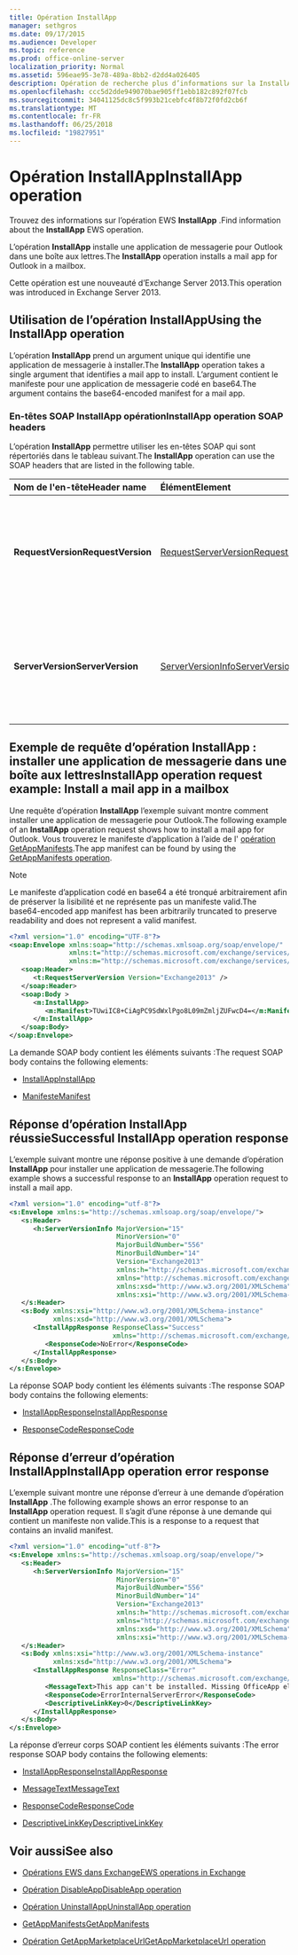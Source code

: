 ```yaml
---
title: Opération InstallApp
manager: sethgros
ms.date: 09/17/2015
ms.audience: Developer
ms.topic: reference
ms.prod: office-online-server
localization_priority: Normal
ms.assetid: 596eae95-3e78-489a-8bb2-d2dd4a026405
description: Opération de recherche plus d’informations sur la InstallApp EWS.
ms.openlocfilehash: ccc5d2dde949070bae905ff1ebb182c892f07fcb
ms.sourcegitcommit: 34041125dc8c5f993b21cebfc4f8b72f0fd2cb6f
ms.translationtype: MT
ms.contentlocale: fr-FR
ms.lasthandoff: 06/25/2018
ms.locfileid: "19827951"
---
```

# <a name="installapp-operation"></a><span data-ttu-id="ef1a0-103">Opération InstallApp</span><span class="sxs-lookup"><span data-stu-id="ef1a0-103">InstallApp operation</span></span>

<span data-ttu-id="ef1a0-104">Trouvez des informations sur l’opération EWS **InstallApp** .</span><span class="sxs-lookup"><span data-stu-id="ef1a0-104">Find information about the **InstallApp** EWS operation.</span></span> 
  
<span data-ttu-id="ef1a0-105">L’opération **InstallApp** installe une application de messagerie pour Outlook dans une boîte aux lettres.</span><span class="sxs-lookup"><span data-stu-id="ef1a0-105">The **InstallApp** operation installs a mail app for Outlook in a mailbox.</span></span> 
  
<span data-ttu-id="ef1a0-106">Cette opération est une nouveauté d’Exchange Server 2013.</span><span class="sxs-lookup"><span data-stu-id="ef1a0-106">This operation was introduced in Exchange Server 2013.</span></span>
  
## <a name="using-the-installapp-operation"></a><span data-ttu-id="ef1a0-107">Utilisation de l’opération InstallApp</span><span class="sxs-lookup"><span data-stu-id="ef1a0-107">Using the InstallApp operation</span></span>

<span data-ttu-id="ef1a0-108">L’opération **InstallApp** prend un argument unique qui identifie une application de messagerie à installer.</span><span class="sxs-lookup"><span data-stu-id="ef1a0-108">The **InstallApp** operation takes a single argument that identifies a mail app to install.</span></span> <span data-ttu-id="ef1a0-109">L’argument contient le manifeste pour une application de messagerie codé en base64.</span><span class="sxs-lookup"><span data-stu-id="ef1a0-109">The argument contains the base64-encoded manifest for a mail app.</span></span> 
  
### <a name="installapp-operation-soap-headers"></a><span data-ttu-id="ef1a0-110">En-têtes SOAP InstallApp opération</span><span class="sxs-lookup"><span data-stu-id="ef1a0-110">InstallApp operation SOAP headers</span></span>

<span data-ttu-id="ef1a0-111">L’opération **InstallApp** permettre utiliser les en-têtes SOAP qui sont répertoriés dans le tableau suivant.</span><span class="sxs-lookup"><span data-stu-id="ef1a0-111">The **InstallApp** operation can use the SOAP headers that are listed in the following table.</span></span> 
  
|<span data-ttu-id="ef1a0-112">**Nom de l'en-tête**</span><span class="sxs-lookup"><span data-stu-id="ef1a0-112">**Header name**</span></span>|<span data-ttu-id="ef1a0-113">**Élément**</span><span class="sxs-lookup"><span data-stu-id="ef1a0-113">**Element**</span></span>|<span data-ttu-id="ef1a0-114">**Description**</span><span class="sxs-lookup"><span data-stu-id="ef1a0-114">**Description**</span></span>|
|:-----|:-----|:-----|
|<span data-ttu-id="ef1a0-115">**RequestVersion**</span><span class="sxs-lookup"><span data-stu-id="ef1a0-115">**RequestVersion**</span></span> <br/> |[<span data-ttu-id="ef1a0-116">RequestServerVersion</span><span class="sxs-lookup"><span data-stu-id="ef1a0-116">RequestServerVersion</span></span>](requestserverversion.md) <br/> |<span data-ttu-id="ef1a0-117">Identifie la version du schéma pour la requête d’opération.</span><span class="sxs-lookup"><span data-stu-id="ef1a0-117">Identifies the schema version for the operation request.</span></span> <span data-ttu-id="ef1a0-118">Cet en-tête est applicable à une demande.</span><span class="sxs-lookup"><span data-stu-id="ef1a0-118">This header is applicable to a request.</span></span>  <br/> |
|<span data-ttu-id="ef1a0-119">**ServerVersion**</span><span class="sxs-lookup"><span data-stu-id="ef1a0-119">**ServerVersion**</span></span> <br/> |[<span data-ttu-id="ef1a0-120">ServerVersionInfo</span><span class="sxs-lookup"><span data-stu-id="ef1a0-120">ServerVersionInfo</span></span>](serverversioninfo.md) <br/> |<span data-ttu-id="ef1a0-121">Identifie la version du serveur qui a répondu à la demande.</span><span class="sxs-lookup"><span data-stu-id="ef1a0-121">Identifies the version of the server that responded to the request.</span></span> <span data-ttu-id="ef1a0-122">Cet en-tête est applicable à une réponse.</span><span class="sxs-lookup"><span data-stu-id="ef1a0-122">This header is applicable to a response.</span></span>  <br/> |
   
## <a name="installapp-operation-request-example-install-a-mail-app-in-a-mailbox"></a><span data-ttu-id="ef1a0-123">Exemple de requête d’opération InstallApp : installer une application de messagerie dans une boîte aux lettres</span><span class="sxs-lookup"><span data-stu-id="ef1a0-123">InstallApp operation request example: Install a mail app in a mailbox</span></span>

<span data-ttu-id="ef1a0-124">Une requête d’opération **InstallApp** l’exemple suivant montre comment installer une application de messagerie pour Outlook.</span><span class="sxs-lookup"><span data-stu-id="ef1a0-124">The following example of an **InstallApp** operation request shows how to install a mail app for Outlook.</span></span> <span data-ttu-id="ef1a0-125">Vous trouverez le manifeste d’application à l’aide de l' [opération GetAppManifests](getappmanifests-operation.md).</span><span class="sxs-lookup"><span data-stu-id="ef1a0-125">The app manifest can be found by using the [GetAppManifests operation](getappmanifests-operation.md).</span></span>
  
> [!NOTE]
> <span data-ttu-id="ef1a0-126">Le manifeste d’application codé en base64 a été tronqué arbitrairement afin de préserver la lisibilité et ne représente pas un manifeste valid.</span><span class="sxs-lookup"><span data-stu-id="ef1a0-126">The base64-encoded app manifest has been arbitrarily truncated to preserve readability and does not represent a valid manifest.</span></span> 
  
```XML
<?xml version="1.0" encoding="UTF-8"?>
<soap:Envelope xmlns:soap="http://schemas.xmlsoap.org/soap/envelope/"
               xmlns:t="http://schemas.microsoft.com/exchange/services/2006/types"
               xmlns:m="http://schemas.microsoft.com/exchange/services/2006/messages">
   <soap:Header>
      <t:RequestServerVersion Version="Exchange2013" />
   </soap:Header>
   <soap:Body >
      <m:InstallApp>
         <m:Manifest>TUwiIC8+CiAgPC9SdWxlPgo8L09mZmljZUFwcD4=</m:Manifest>
      </m:InstallApp>
   </soap:Body>
</soap:Envelope>

```

<span data-ttu-id="ef1a0-127">La demande SOAP body contient les éléments suivants :</span><span class="sxs-lookup"><span data-stu-id="ef1a0-127">The request SOAP body contains the following elements:</span></span>
  
- [<span data-ttu-id="ef1a0-128">InstallApp</span><span class="sxs-lookup"><span data-stu-id="ef1a0-128">InstallApp</span></span>](installapp.md)
    
- [<span data-ttu-id="ef1a0-129">Manifeste</span><span class="sxs-lookup"><span data-stu-id="ef1a0-129">Manifest</span></span>](manifest.md)
    
## <a name="successful-installapp-operation-response"></a><span data-ttu-id="ef1a0-130">Réponse d’opération InstallApp réussie</span><span class="sxs-lookup"><span data-stu-id="ef1a0-130">Successful InstallApp operation response</span></span>

<span data-ttu-id="ef1a0-131">L’exemple suivant montre une réponse positive à une demande d’opération **InstallApp** pour installer une application de messagerie.</span><span class="sxs-lookup"><span data-stu-id="ef1a0-131">The following example shows a successful response to an **InstallApp** operation request to install a mail app.</span></span> 
  
```XML
<?xml version="1.0" encoding="utf-8"?>
<s:Envelope xmlns:s="http://schemas.xmlsoap.org/soap/envelope/">
   <s:Header>
      <h:ServerVersionInfo MajorVersion="15" 
                           MinorVersion="0" 
                           MajorBuildNumber="556" 
                           MinorBuildNumber="14" 
                           Version="Exchange2013" 
                           xmlns:h="http://schemas.microsoft.com/exchange/services/2006/types" 
                           xmlns="http://schemas.microsoft.com/exchange/services/2006/types" 
                           xmlns:xsd="http://www.w3.org/2001/XMLSchema" 
                           xmlns:xsi="http://www.w3.org/2001/XMLSchema-instance"/>
   </s:Header>
   <s:Body xmlns:xsi="http://www.w3.org/2001/XMLSchema-instance" 
           xmlns:xsd="http://www.w3.org/2001/XMLSchema">
      <InstallAppResponse ResponseClass="Success" 
                          xmlns="http://schemas.microsoft.com/exchange/services/2006/messages">
         <ResponseCode>NoError</ResponseCode>
      </InstallAppResponse>
   </s:Body>
</s:Envelope>
```

<span data-ttu-id="ef1a0-132">La réponse SOAP body contient les éléments suivants :</span><span class="sxs-lookup"><span data-stu-id="ef1a0-132">The response SOAP body contains the following elements:</span></span>
  
- [<span data-ttu-id="ef1a0-133">InstallAppResponse</span><span class="sxs-lookup"><span data-stu-id="ef1a0-133">InstallAppResponse</span></span>](installappresponse.md)
    
- [<span data-ttu-id="ef1a0-134">ResponseCode</span><span class="sxs-lookup"><span data-stu-id="ef1a0-134">ResponseCode</span></span>](responsecode.md)
    
## <a name="installapp-operation-error-response"></a><span data-ttu-id="ef1a0-135">Réponse d’erreur d’opération InstallApp</span><span class="sxs-lookup"><span data-stu-id="ef1a0-135">InstallApp operation error response</span></span>

<span data-ttu-id="ef1a0-136">L’exemple suivant montre une réponse d’erreur à une demande d’opération **InstallApp** .</span><span class="sxs-lookup"><span data-stu-id="ef1a0-136">The following example shows an error response to an **InstallApp** operation request.</span></span> <span data-ttu-id="ef1a0-137">Il s’agit d’une réponse à une demande qui contient un manifeste non valide.</span><span class="sxs-lookup"><span data-stu-id="ef1a0-137">This is a response to a request that contains an invalid manifest.</span></span> 
  
```XML
<?xml version="1.0" encoding="utf-8"?>
<s:Envelope xmlns:s="http://schemas.xmlsoap.org/soap/envelope/">
   <s:Header>
      <h:ServerVersionInfo MajorVersion="15" 
                           MinorVersion="0" 
                           MajorBuildNumber="556" 
                           MinorBuildNumber="14" 
                           Version="Exchange2013" 
                           xmlns:h="http://schemas.microsoft.com/exchange/services/2006/types" 
                           xmlns="http://schemas.microsoft.com/exchange/services/2006/types" 
                           xmlns:xsd="http://www.w3.org/2001/XMLSchema" 
                           xmlns:xsi="http://www.w3.org/2001/XMLSchema-instance"/>
   </s:Header>
   <s:Body xmlns:xsi="http://www.w3.org/2001/XMLSchema-instance" 
           xmlns:xsd="http://www.w3.org/2001/XMLSchema">
      <InstallAppResponse ResponseClass="Error" 
                          xmlns="http://schemas.microsoft.com/exchange/services/2006/messages">
         <MessageText>This app can't be installed. Missing OfficeApp element.</MessageText>
         <ResponseCode>ErrorInternalServerError</ResponseCode>
         <DescriptiveLinkKey>0</DescriptiveLinkKey>
      </InstallAppResponse>
   </s:Body>
</s:Envelope>

```

<span data-ttu-id="ef1a0-138">La réponse d’erreur corps SOAP contient les éléments suivants :</span><span class="sxs-lookup"><span data-stu-id="ef1a0-138">The error response SOAP body contains the following elements:</span></span>
  
- [<span data-ttu-id="ef1a0-139">InstallAppResponse</span><span class="sxs-lookup"><span data-stu-id="ef1a0-139">InstallAppResponse</span></span>](installappresponse.md)
    
- [<span data-ttu-id="ef1a0-140">MessageText</span><span class="sxs-lookup"><span data-stu-id="ef1a0-140">MessageText</span></span>](messagetext.md)
    
- [<span data-ttu-id="ef1a0-141">ResponseCode</span><span class="sxs-lookup"><span data-stu-id="ef1a0-141">ResponseCode</span></span>](responsecode.md)
    
- [<span data-ttu-id="ef1a0-142">DescriptiveLinkKey</span><span class="sxs-lookup"><span data-stu-id="ef1a0-142">DescriptiveLinkKey</span></span>](descriptivelinkkey.md)
    
## <a name="see-also"></a><span data-ttu-id="ef1a0-143">Voir aussi</span><span class="sxs-lookup"><span data-stu-id="ef1a0-143">See also</span></span>

- [<span data-ttu-id="ef1a0-144">Opérations EWS dans Exchange</span><span class="sxs-lookup"><span data-stu-id="ef1a0-144">EWS operations in Exchange</span></span>](ews-operations-in-exchange.md)
    
- [<span data-ttu-id="ef1a0-145">Opération DisableApp</span><span class="sxs-lookup"><span data-stu-id="ef1a0-145">DisableApp operation</span></span>](disableapp-operation.md)
    
- [<span data-ttu-id="ef1a0-146">Opération UninstallApp</span><span class="sxs-lookup"><span data-stu-id="ef1a0-146">UninstallApp operation</span></span>](uninstallapp-operation.md)
    
- [<span data-ttu-id="ef1a0-147">GetAppManifests</span><span class="sxs-lookup"><span data-stu-id="ef1a0-147">GetAppManifests</span></span>](getappmanifests.md)
    
- [<span data-ttu-id="ef1a0-148">Opération GetAppMarketplaceUrl</span><span class="sxs-lookup"><span data-stu-id="ef1a0-148">GetAppMarketplaceUrl operation</span></span>](getappmarketplaceurl-operation.md)
    

